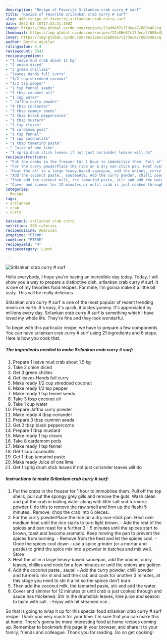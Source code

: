 ```yaml
---
description: "Recipe of Favorite Srilankan crab curry # surf"
title: "Recipe of Favorite Srilankan crab curry # surf"
slug: 400-recipe-of-favorite-srilankan-crab-curry-surf
date: 2022-01-10T17:52:21.460Z
image: https://img-global.cpcdn.com/recipes/22a86e67c17deca7/680x482cq70/srilankan-crab-curry-surf-recipe-main-photo.jpg
thumbnail: https://img-global.cpcdn.com/recipes/22a86e67c17deca7/680x482cq70/srilankan-crab-curry-surf-recipe-main-photo.jpg
cover: https://img-global.cpcdn.com/recipes/22a86e67c17deca7/680x482cq70/srilankan-crab-curry-surf-recipe-main-photo.jpg
author: Bertha Aguilar
ratingvalue: 4.4
reviewcount: 3542
recipeingredient:
- "1 leave mud crab about 15 kg"
- "2 onion diced"
- "3 green chillies"
- "leaves Hands full curry"
- "1/2 cup shredded coconut"
- "1/2 tsp pepper"
- "1 tsp fennel seeds"
- "3 tbsp coconut oil"
- "1 cup water"
- " Jaffna curry powder"
- "4 tbsp coriander"
- "3 tbsp cummin seeds"
- "2 tbsp black peppercorns"
- "1 tbsp mustard"
- "1 tsp cloves"
- "8 cardamom pods"
- "1 tsp fennel"
- "1 cup coconutilk"
- "1 tbsp tamarind paste"
- " Juice of one lime"
- "1 sprig drum stick leaves if not just coriander leaves will do"
recipeinstructions:
- "Put the crabs in the freezer for 1 hour to immobilise them. Pull off the top shells, pull out the spongy grey gills and remove the guts. Wash clean and put the crab in boiling water along with little salt snd turmeric powder (I do this to remove the raw smell and firm up the flesh) 5 minutes.. Remove, chop the crab into 6 pieces.."
- "For the curry powderPlace the rice on a dry non-stick pan. Heat over medium heat until the rice starts to turn light brown. Add the rest of the spices and pan roast for a further 3 - 5 minutes until the spices start to brown, toast and become aromatic. Keep moving the pan to prevent the spices from burning. Remove from the heat and let the spices cool. Once the spices cool down - use a spice grinder (or a mortar and pestle) to grind the spice mix into a powder in batches and mix well. Store"
- "Heat the oil in a large heavy-based saucepan, add the onions, curry leaves, chillies and cook for a few minutes or until the onions are golden"
- "Add the coconut paste.. saute&#39; Add the curry powder, chilli powder and turmeric mix in and add the crab and cook for another 3 minutes, at this stage you need to stir it a lot so the spices don’t burn."
- "Then add the coconut milk, the tamarind paste, stir and add the water."
- "Cover and simmer for 12 minutes or until crab is just cooked through and sauce has thickened. Stir in the drumstick leaves, lime juice and season to taste with salt. Enjoy with hit steamed rice.."
categories:
- Recipe
tags:
- srilankan
- crab
- curry

katakunci: srilankan crab curry 
nutrition: 290 calories
recipecuisine: American
preptime: "PT38M"
cooktime: "PT59M"
recipeyield: "4"
recipecategory: Lunch

---
```



![Srilankan crab curry # surf](https://img-global.cpcdn.com/recipes/22a86e67c17deca7/680x482cq70/srilankan-crab-curry-surf-recipe-main-photo.jpg)

Hello everybody, I hope you're having an incredible day today. Today, I will show you a way to prepare a distinctive dish, srilankan crab curry # surf. It is one of my favorites food recipes. For mine, I'm gonna make it a little bit tasty. This will be really delicious.

Srilankan crab curry # surf is one of the most popular of recent trending meals on earth. It's easy, it's quick, it tastes yummy. It's appreciated by millions every day. Srilankan crab curry # surf is something which I have loved my whole life. They're fine and they look wonderful.




To begin with this particular recipe, we have to prepare a few components. You can have srilankan crab curry # surf using 21 ingredients and 6 steps. Here is how you cook that.

<!--inarticleads1-->

##### The ingredients needed to make Srilankan crab curry # surf:

1. Prepare 1 leave mud crab about 1.5 kg
1. Take 2 onion diced
1. Get 3 green chillies
1. Get leaves Hands full curry
1. Make ready 1/2 cup shredded coconut
1. Make ready 1/2 tsp pepper
1. Make ready 1 tsp fennel seeds
1. Take 3 tbsp coconut oil
1. Take 1 cup water
1. Prepare  Jaffna curry powder
1. Make ready 4 tbsp coriander
1. Prepare 3 tbsp cummin seeds
1. Get 2 tbsp black peppercorns
1. Prepare 1 tbsp mustard
1. Make ready 1 tsp cloves
1. Take 8 cardamom pods
1. Make ready 1 tsp fennel
1. Get 1 cup coconutilk
1. Get 1 tbsp tamarind paste
1. Make ready  Juice of one lime
1. Get 1 sprig drum stick leaves if not just coriander leaves will do




<!--inarticleads2-->

##### Instructions to make Srilankan crab curry # surf:

1. Put the crabs in the freezer for 1 hour to immobilise them. Pull off the top shells, pull out the spongy grey gills and remove the guts. Wash clean and put the crab in boiling water along with little salt snd turmeric powder (I do this to remove the raw smell and firm up the flesh) 5 minutes.. Remove, chop the crab into 6 pieces..
1. For the curry powderPlace the rice on a dry non-stick pan. Heat over medium heat until the rice starts to turn light brown. - Add the rest of the spices and pan roast for a further 3 - 5 minutes until the spices start to brown, toast and become aromatic. Keep moving the pan to prevent the spices from burning. - Remove from the heat and let the spices cool. - Once the spices cool down - use a spice grinder (or a mortar and pestle) to grind the spice mix into a powder in batches and mix well. Store
1. Heat the oil in a large heavy-based saucepan, add the onions, curry leaves, chillies and cook for a few minutes or until the onions are golden
1. Add the coconut paste.. saute&#39; - Add the curry powder, chilli powder and turmeric mix in and add the crab and cook for another 3 minutes, at this stage you need to stir it a lot so the spices don’t burn.
1. Then add the coconut milk, the tamarind paste, stir and add the water.
1. Cover and simmer for 12 minutes or until crab is just cooked through and sauce has thickened. Stir in the drumstick leaves, lime juice and season to taste with salt. - Enjoy with hit steamed rice..




So that is going to wrap it up for this special food srilankan crab curry # surf recipe. Thank you very much for your time. I'm sure that you can make this at home. There's gonna be more interesting food at home recipes coming up. Remember to bookmark this page in your browser, and share it to your family, friends and colleague. Thank you for reading. Go on get cooking!
